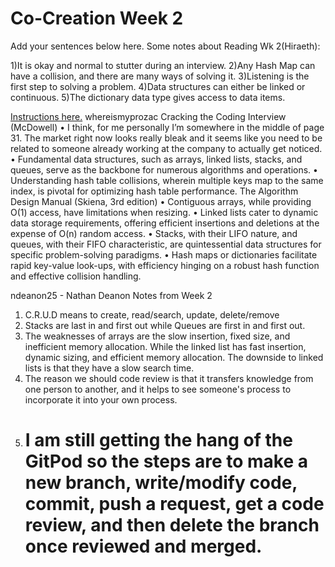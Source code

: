 # Co-Creation Week 2

Add your sentences below here.
Some notes about Reading Wk 2(Hiraeth):

1)It is okay and normal to stutter during an interview.
2)Any Hash Map can have a collision, and there are many ways of solving it.
3)Listening is the first step to solving a problem.
4)Data structures can either be linked or continuous.
5)The dictionary data type gives access to data items.

[Instructions here.](https://github.com/TheEvergreenStateCollege/upper-division-cs/blob/main/dsa-23au/notes/docs/week-01/2023-09-28.md#practice-markdown-co-creation)
whereismyprozac
Cracking the Coding Interview (McDowell)
•	I think, for me personally I’m somewhere in the middle of page 31. The market right now looks really bleak and it seems like you need to be related to someone already working at the company to actually get noticed.
•	Fundamental data structures, such as arrays, linked lists, stacks, and queues, serve as the backbone for numerous algorithms and operations.
•	Understanding hash table collisions, wherein multiple keys map to the same index, is pivotal for optimizing hash table performance.
The Algorithm Design Manual (Skiena, 3rd edition)
•	Contiguous arrays, while providing O(1) access, have limitations when resizing.
•	Linked lists cater to dynamic data storage requirements, offering efficient insertions and deletions at the expense of O(n) random access.
•	Stacks, with their LIFO nature, and queues, with their FIFO characteristic, are quintessential data structures for specific problem-solving paradigms.
•	Hash maps or dictionaries facilitate rapid key-value look-ups, with efficiency hinging on a robust hash function and effective collision handling.

ndeanon25 - Nathan Deanon 
    Notes from Week 2
1) C.R.U.D means to create, read/search, update, delete/remove
2) Stacks are last in and first out while Queues are first in and first out.
3) The weaknesses of arrays are the slow insertion, fixed size, and inefficient memory allocation. While the linked list has fast insertion, dynamic sizing, and efficient memory allocation. The downside to linked lists is that they have a slow search time.
4) The reason we should code review is that it transfers knowledge from one person to another, and it helps to see someone's process to incorporate it into your own process.
5) I am still getting the hang of the GitPod so the steps are to make a new branch, write/modify code, commit, push a request, get a code review, and then delete the branch once reviewed and merged.
   ==================================================================
